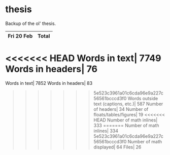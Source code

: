 thesis
======
Backup of the ol' thesis.

Fri 20 Feb | Total
---|---
<<<<<<< HEAD
Words in text| 7749
Words in headers| 76
=======
Words in text| 7852
Words in headers| 83
>>>>>>> 5e523c3961a01c6cda96e9a227c56561bcccd3f0
Words outside text (captions, etc.)| 587
Number of headers| 34
Number of floats/tables/figures| 19
<<<<<<< HEAD
Number of math inlines| 333
=======
Number of math inlines| 334
>>>>>>> 5e523c3961a01c6cda96e9a227c56561bcccd3f0
Number of math displayed| 64
Files| 26

